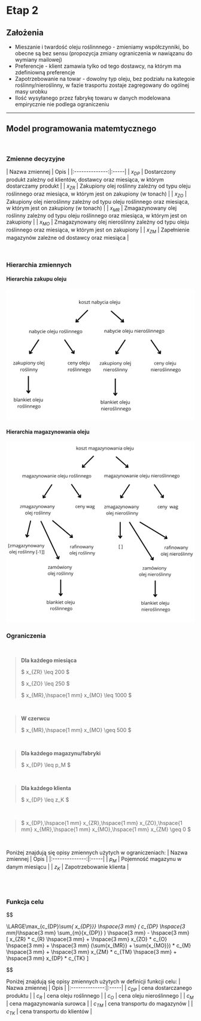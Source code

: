 # **Etap 2**

## **Założenia**
- Mieszanie i twardość oleju roślinnnego - zmieniamy współczynniki, bo obecne są bez sensu (propozycja zmiany ograniczenia w nawiązanu do wymiany mailowej)
- Preferencje - klient zamawia tylko od tego dostawcy, na którym ma zdefiniowną preferencje 
- Zapotrzebowanie na towar - dowolny typ oleju, bez podziału na kategoie roślinny/nieroślinny, w fazie trasportu zostaje zagregowany do ogólnej masy urobku
- Ilość wysyłanego przez fabrykę towaru w danych modelowana empirycznie nie podlega ograniczeniu
---
## **Model programowania matemtycznego**
<br />

### **Zmienne decyzyjne**

$$$$
| Nazwa zmiennej | Opis |
|:--------------:|:-----|
| $x_{DP}$ | Dostarczony produkt zależny od klientów, dostawcy oraz miesiąca, w którym dostarczamy produkt |
| $x_{ZR}$ | Zakupiony olej roślinny zależny od typu oleju roślinnego oraz miesiąca, w którym jest on zakupiony (w tonach) |
| $x_{ZO}$ | Zakupiony olej nieroślinny zależny od typu oleju roślinnego oraz miesiąca, w którym jest on zakupiony (w tonach) |
| $x_{MR}$ | Zmagazynowany olej roślinny zależny od typu oleju roślinnego oraz miesiąca, w którym jest on zakupiony |
| $x_{MO}$ | Zmagazynowany olej nieroślinny zależny od typu oleju roślinnego oraz miesiąca, w którym jest on zakupiony |
| $x_{ZM}$ | Zapełnienie magazynów zależne od dostawcy oraz miesiąca |

<br />

### **Hierarchia zmiennych**
#### **Hierarchia zakupu oleju**
![image info](./img/hierarchia_zakupu.png)
<br />

#### **Hierarchia magazynowania oleju**
![image info](./img/hierarchia_magazynowania.png)

### **Ograniczenia**
<br />

> **Dla każdego miesiąca**
>
>$ x_{ZR} \leq 200 $
>
>$ x_{ZO} \leq 250 $
>
>$ x_{MR},\hspace{1 mm} x_{MO} \leq 1000 $

<br />

> **W czerwcu**
>
>$ x_{MR},\hspace{1 mm} x_{MO} \geq 500 $

<br />

> **Dla każdego magazynu/fabryki**
>
>$ x_{DP} \leq p_M $

<br />

> **Dla każdego klienta**
>
>$ x_{DP} \leq z_K $

<br />

>$ x_{DP},\hspace{1 mm} x_{ZR},\hspace{1 mm} x_{ZO},\hspace{1 mm} x_{MR},\hspace{1 mm} x_{MO},\hspace{1 mm} x_{ZM} \geq 0 $

<br />

Poniżej znajdują się opisy zmiennych użytych w ograniczeniach:
| Nazwa zmiennej | Opis |
|:--------------:|:-----|
| $p_M$ | Pojemność magazynu w danym miesiącu |
| $z_K$ | Zapotrzebowanie klienta |

<br />
<br />

### **Funkcja celu**
$$ 

\LARGE\max_{c_{DP}*\sum{ x_{DP}}}
\hspace{3 mm} 
(
    c_{DP}
    \hspace{3 mm}*\hspace{3 mm}
    \sum_{m}{x_{DP}}
)
\hspace{3 mm} - \hspace{3 mm}  
[
 x_{ZR} * c_{R} \hspace{3 mm} + \hspace{3 mm} x_{ZO} * c_{O}  
 \hspace{3 mm} + \hspace{3 mm}
 (\sum{x_{MR}} + \sum{x_{MO}}) * c_{M}
 \hspace{3 mm} + \hspace{3 mm}
 x_{ZM} * c_{TM}
 \hspace{3 mm} + \hspace{3 mm}
 x_{DP} * c_{TK}
]

$$

Poniżej znajdują się opisy zmiennych użytych w definicji funkcji celu:
| Nazwa zmiennej | Opis |
|:--------------:|:-----|
| $c_{DP}$ | cena dostarczanego produktu |
| $c_{R}$ | cena oleju roślinnego |
| $c_{O}$ | cena oleju nieroślinnego |
| $c_{M}$ | cena magazynowania surowca |
| $c_{TM}$ | cena transportu do magazynów |
| $c_{TK}$ | cena transportu do klientów |
